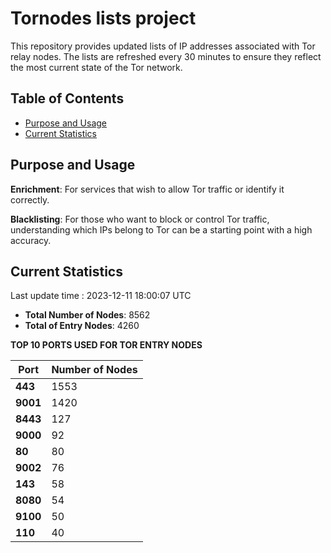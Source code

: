 # Tornodes lists project

This repository provides updated lists of IP addresses associated with Tor relay nodes. The lists are refreshed every 30 minutes to ensure they reflect the most current state of the Tor network.

## Table of Contents

- [Purpose and Usage](#purpose-and-usage)
- [Current Statistics](#current-statistics)


## Purpose and Usage

**Enrichment**: For services that wish to allow Tor traffic or identify it correctly.

**Blacklisting**: For those who want to block or control Tor traffic, understanding which IPs belong to Tor can be a starting point with a high accuracy.

## Current Statistics

Last update time : 2023-12-11 18:00:07 UTC

- **Total Number of Nodes**: 8562
- **Total of Entry Nodes**: 4260

**TOP 10 PORTS USED FOR TOR ENTRY NODES**

| **Port** | **Number of Nodes** |
|------|-----------------|
| **443**   | 1553  |
| **9001**   | 1420  |
| **8443**   | 127  |
| **9000**   | 92  |
| **80**   | 80  |
| **9002**   | 76  |
| **143**   | 58  |
| **8080**   | 54  |
| **9100**   | 50  |
| **110**   | 40  |

